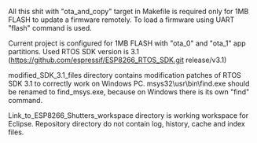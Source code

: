 All this shit with "ota_and_copy" target in Makefile is required only for 1MB FLASH to update a firmware remotely.
To load a firmware using UART "flash" command is used.

Current project is configured for 1MB FLASH with "ota_0" and "ota_1" app partitions.
Used RTOS SDK version is 3.1 (https://github.com/espressif/ESP8266_RTOS_SDK.git release/v3.1)

modified_SDK_3.1_files directory contains modification patches of RTOS SDK 3.1 to correctly work on Windows PC.
msys32\usr\bin\find.exe should be renamed to find_msys.exe, because on Windows there is its own "find" command.

Link_to_ESP8266_Shutters_workspace directory is working workspace for Eclipse. Repository directory do not contain log, history, cache and index files.